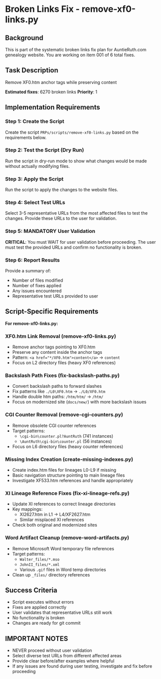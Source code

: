 # Broken Links Fix - remove-xf0-links.py

## Background
This is part of the systematic broken links fix plan for AuntieRuth.com genealogy website. You are working on item 001 of 6 total fixes.

## Task Description
Remove XF0.htm anchor tags while preserving content

**Estimated fixes**: 6270 broken links
**Priority**: 1

## Implementation Requirements

### Step 1: Create the Script
Create the script `PRPs/scripts/remove-xf0-links.py` based on the requirements below.

### Step 2: Test the Script (Dry Run)
Run the script in dry-run mode to show what changes would be made without actually modifying files.

### Step 3: Apply the Script
Run the script to apply the changes to the website files.

### Step 4: Select Test URLs
Select 3-5 representative URLs from the most affected files to test the changes. Provide these URLs to the user for validation.

### Step 5: MANDATORY User Validation
**CRITICAL**: You must WAIT for user validation before proceeding. The user must test the provided URLs and confirm no functionality is broken.

### Step 6: Report Results
Provide a summary of:
- Number of files modified
- Number of fixes applied
- Any issues encountered
- Representative test URLs provided to user

## Script-Specific Requirements

**For remove-xf0-links.py:**

### XF0.htm Link Removal (remove-xf0-links.py)
- Remove anchor tags pointing to XF0.htm
- Preserve any content inside the anchor tags
- Pattern: `<a href="*/XF0.htm">content</a>` → `content`
- Focus on L2 directory files (heavy XF0 references)

### Backslash Path Fixes (fix-backslash-paths.py)
- Convert backslash paths to forward slashes
- Fix patterns like `./L0\XF0.htm` → `./L0/XF0.htm`
- Handle double htm paths: `/htm/htm/` → `/htm/`
- Focus on modernized site (`docs/new/`) with more backslash issues

### CGI Counter Removal (remove-cgi-counters.py)
- Remove obsolete CGI counter references
- Target patterns:
  - `\cgi-bin\counter.pl?AuntRuth` (741 instances)
  - `\AuntRuth\cgi-bin\counter.pl` (56 instances)
- Focus on L6 directory files (heavy counter references)

### Missing Index Creation (create-missing-indexes.py)
- Create index.htm files for lineages L0-L9 if missing
- Basic navigation structure pointing to main lineage files
- Investigate XF533.htm references and handle appropriately

### XI Lineage Reference Fixes (fix-xi-lineage-refs.py)
- Update XI references to correct lineage directories
- Key mappings:
  - XI2627.htm in L1 → L4/XF2627.htm
  - Similar misplaced XI references
- Check both original and modernized sites

### Word Artifact Cleanup (remove-word-artifacts.py)
- Remove Microsoft Word temporary file references
- Target patterns:
  - `Walter_files/*.mso`
  - `JohnII_files/*.xml`
  - Various `.gif` files in Word temp directories
- Clean up `_files/` directory references

## Success Criteria
- Script executes without errors
- Fixes are applied correctly
- User validates that representative URLs still work
- No functionality is broken
- Changes are ready for git commit

## IMPORTANT NOTES
- NEVER proceed without user validation
- Select diverse test URLs from different affected areas
- Provide clear before/after examples where helpful
- If any issues are found during user testing, investigate and fix before proceeding